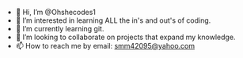 - 👋 Hi, I’m @Ohshecodes1
- 👀 I’m interested in learning ALL the in's and out's of coding.
- 🌱 I’m currently learning git.
- 💞️ I’m looking to collaborate on projects that expand my knowledge.
- 📫 How to reach me by email: smm42095@yahoo.com

<!---
Ohshecodes1/Ohshecodes1 is a ✨ special ✨ repository because its `README.md` (this file) appears on your GitHub profile.
You can click the Preview link to take a look at your changes.
--->
